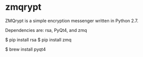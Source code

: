 # zmqrypt

ZMQrypt is a simple encryption messenger written in Python 2.7. 

Dependencies are: rsa, PyQt4, and zmq

$ pip install rsa
$ pip install zmq

$ brew install pyqt4